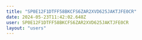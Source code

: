 ```yaml
---
title: "SP0E12F1DTFF58BKCFS6ZAR2XVD625JAKTJFE0CR"
date: 2024-05-23T11:42:02.648Z
user: SP0E12F1DTFF58BKCFS6ZAR2XVD625JAKTJFE0CR
layout: "users"
---
```

    